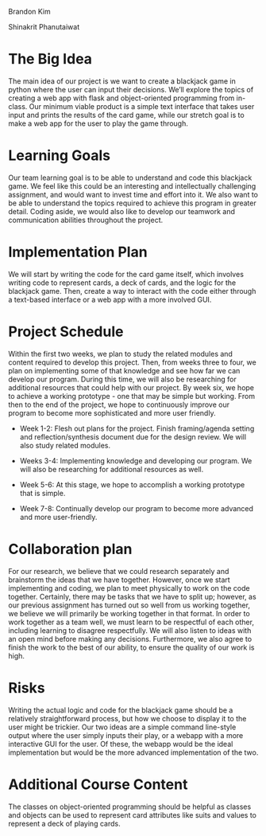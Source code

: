Brandon Kim

Shinakrit Phanutaiwat

# The Big Idea

The main idea of our project is we want to create a blackjack game in python where the user can input their decisions. We’ll explore the topics of creating a web app with flask and object-oriented programming from in-class. Our minimum viable product is a simple text interface that takes user input and prints the results of the card game, while our stretch goal is to make a web app for the user to play the game through.

# Learning Goals

Our team learning goal is to be able to understand and code this blackjack game. We feel like this could be an interesting and intellectually challenging assignment, and would want to invest time and effort into it. We also want to be able to understand the topics required to achieve this program in greater detail. Coding aside, we would also like to develop our teamwork and communication abilities throughout the project.

# Implementation Plan

We will start by writing the code for the card game itself, which involves writing code to represent cards, a deck of cards, and the logic for the blackjack game. Then, create a way to interact with the code either through a text-based interface or a web app with a more involved GUI.

# Project Schedule

Within the first two weeks, we plan to study the related modules and content required to develop this project. Then, from weeks three to four, we plan on implementing some of that knowledge and see how far we can develop our program. During this time, we will also be researching for additional resources that could help with our project. By week six, we hope to achieve a working prototype - one that may be simple but working. From then to the end of the project, we hope to continuously improve our program to become more sophisticated and more user friendly.

* Week 1-2:   Flesh out plans for the project. Finish framing/agenda setting and  reflection/synthesis document due for the design review. We will also study related modules.

* Weeks 3-4:  Implementing knowledge and developing our program. We will also be researching for additional resources as well.

* Week 5-6:   At this stage, we hope to accomplish a working prototype that is simple.

* Week 7-8:   Continually develop our program to become more advanced and more user-friendly.

# Collaboration plan

For our research, we believe that we could research separately and brainstorm the ideas that we have together. However, once we start implementing and coding, we plan to meet physically to work on the code together. Certainly, there may be tasks that we have to split up; however, as our previous assignment has turned out so well from us working together, we believe we will primarily be working together in that format. In order to work together as a team well, we must learn to be respectful of each other, including learning to disagree respectfully. We will also listen to ideas with an open mind before making any decisions. Furthermore, we also agree to finish the work to the best of our ability, to ensure the quality of our work is high.

# Risks

Writing the actual logic and code for the blackjack game should be a relatively straightforward process, but how we choose to display it to the user might be trickier. Our two ideas are a simple command line-style output where the user simply inputs their play, or a webapp with a more interactive GUI for the user. Of these, the webapp would be the ideal implementation but would be the more advanced implementation of the two.

# Additional Course Content

The classes on object-oriented programming should be helpful as classes and objects can be used to represent card attributes like suits and values to represent a deck of playing cards.

